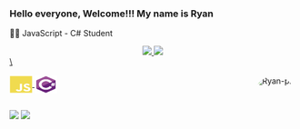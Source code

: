 ### Hello everyone, Welcome!!! My name is Ryan

👨‍🎓 JavaScript - C# Student

<div align="center">
  <a href="https://github.com/zalasikdev">
  <img height="150em" src="https://github-readme-stats.vercel.app/api?username=zalasikdev&show_icons=true&theme=dark&include_all_commits=true&count_private=true" style="max-width: 150%;">
  <img height="150em" src="https://github-readme-stats.vercel.app/api/top-langs/?username=zalasikdev&layout=compact&langs_count=7&theme=dark" style="max-width: 150%;">
</div>\
  

  <div style="display: inline_block"><br>
  <img align="center" alt="Ryan-Js" height="30" width="40" src="https://raw.githubusercontent.com/devicons/devicon/master/icons/javascript/javascript-plain.svg">
  <img align="center" alt="Ryan-Csharp" height="30" width="40" src="https://raw.githubusercontent.com/devicons/devicon/master/icons/csharp/csharp-original.svg">
  <img align="right" alt="Ryan-pic" height="150" style="border-radius:50px;" src="https://media.discordapp.net/attachments/1037454983051874426/1037461749365997608/download20221103172205.png?width=467&height=467">
</div>
  
  ##
 
<div> 
  <a href="https://www.linkedin.com/in/ryan-andrade20/)" target="_blank"><img src="https://img.shields.io/badge/-LinkedIn-%230077B5?style=for-the-badge&logo=linkedin&logoColor=white" target="_blank"></a> 
  <a href=https://discord.com/channels/@me" target="_blank"><img src="https://img.shields.io/badge/Discord-7289DA?style=for-the-badge&logo=discord&logoColor=white" target="_blank"></a> 
